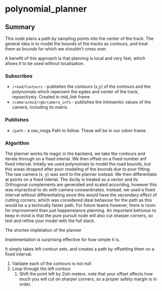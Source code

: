 # polynomial_planner

## Summary

This node plans a path by sampling points into the center of the track. The general idea is to model the bounds of the tracks 
as contours, and treat them as bounds for which we shouldn't cross over. 

A benefit of this approach is that planning is local and very fast, which allows it to be used without localisation.

### Subscribes

- `/road/Contours` - publishes the contours (x,y) of the contours and the polynomials which repersent the egdes and center of the track, repsectively. Created in mid_link frame
- `/camera/mid/rgb/camera_info` - publishes the intresentic values of the camera, including its matrix.

### Publishes

- `/path` - a nav_msgs Path to follow. These will be in our odom frame.

### Algorithm

The planner works its magic in the backend, we take the contours and iterate through on a fixed interial. We then offset on a fixed number anf fixed interval. Initally we used polynomials to model the road bounds, but this wwas dropped after poor modeling of the bounds due to poor fitting. The raw camera (x, y) was sent to the planner instead. We then differentiate at points on a fixed interial. The dx/dy is treated as a vector and its Orthogonal complements are generated and scaled accoridng, however this was impractical to do with camera coowardinates. Instead, we used a fixed interval without differentiating since this would have the secondary effect of cutting corners, which was considered ideal behavour for the path as this would be a a techically faster path. For future teams however, there is room for improvement than just happenstance planning. An important behivour to keep in mind is that the pure pursuit node will also cut sharper corners, so test and refine your model with the full stack. 


The shorten impletation of the planner

Implementation is surprising effective for how simple it is. 

It simply takes left contour sets, and creates
a path by offsetting them on a fixed interval. 

1. Validate each of the contours is not null
2. Loop through the left contour
    1. Shift the point left by 2ish meters.
    note that your offset affects how much you will cut on sharper corners, so a proper safety margin is in order. 
